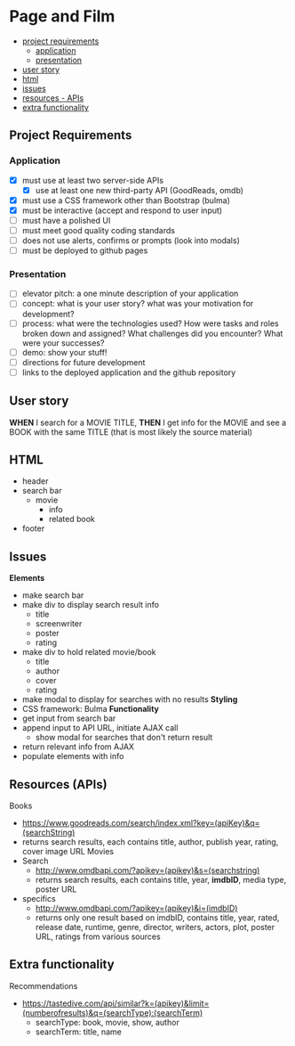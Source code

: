 # Page and Film

- [project requirements](#project-requirements)
    - [application](#application)
    - [presentation](#presentation)
- [user story](#user-story)
- [html](#html)
- [issues](#issues)
- [resources - APIs](#resources-apis)
- [extra functionality](#extra-functionality)

## Project Requirements
### Application
- [x] must use at least two server-side APIs
    - [x] use at least one new third-party API (GoodReads, omdb)
- [x] must use a CSS framework other than Bootstrap (bulma)
- [x] must be interactive (accept and respond to user input)
- [ ] must have a polished UI
- [ ] must meet good quality coding standards
- [ ] does not use alerts, confirms or prompts (look into modals)
- [ ] must be deployed to github pages
### Presentation
- [ ] elevator pitch: a one minute description of your application
- [ ] concept: what is your user story? what was your motivation for development?
- [ ] process: what were the technologies used? How were tasks and roles broken down and assigned? What challenges did you encounter? What were your successes?
- [ ] demo: show your stuff!
- [ ] directions for future development
- [ ] links to the deployed application and the github repository

## User story
**WHEN** I search for a MOVIE TITLE,
**THEN** I get info for the MOVIE and see a BOOK with the same TITLE (that is most likely the source material)

## HTML
- header
- search bar
    - movie
        - info
        - related book
- footer

## Issues
**Elements**
- make search bar
- make div to display search result info
    - title
    - screenwriter
    - poster
    - rating
- make div to hold related movie/book
    - title
    - author
    - cover
    - rating
- make modal to display for searches with no results
**Styling**
- CSS framework: Bulma
**Functionality**
- get input from search bar
- append input to API URL, initiate AJAX call
    - show modal for searches that don't return result
- return relevant info from AJAX
- populate elements with info

## Resources (APIs)
Books
- https://www.goodreads.com/search/index.xml?key=(apiKey)&q=(searchString)
- returns search results, each contains title, author, publish year, rating, cover image URL
Movies
- Search
    - http://www.omdbapi.com/?apikey=(apikey)&s=(searchstring)
    - returns search results, each contains title, year, **imdbID**, media type, poster URL
- specifics
    - http://www.omdbapi.com/?apikey=(apikey)&i=(imdbID)
    - returns only one result based on imdbID, contains title, year, rated, release date, runtime, genre, director, writers, actors, plot, poster URL, ratings from various sources

## Extra functionality
Recommendations
- https://tastedive.com/api/similar?k=(apikey)&limit=(numberofresults)&q=(searchType):(searchTerm)
    - searchType: book, movie, show, author
    - searchTerm: title, name